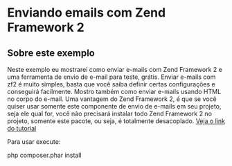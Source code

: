 Enviando emails com Zend Framework 2
=======================

Sobre este exemplo
------------
Neste exemplo eu mostrarei como enviar e-mails com Zend Framework 2 e uma ferramenta de envio de e-mail para teste, grátis. Enviar e-mails com zf2 é muito simples, basta que você saiba definir certas configurações e conseguirá facilmente. Mostro também como enviar e-mails usando HTML no corpo do e-mail.
Uma vantagem do Zend Framework 2, é que se você quiser usar somente este componente de envio de e-mails em seu projeto, seja ele qual for, você não precisará instalar todo Zend Framework 2 no projeto, somente este pacote, ou seja, é totalmente desacoplado.
[Veja o link do tutorial](http://www.schoolofnet.com/2015/08/enviando-e-mails-com-zend-framework-2/)
 
Para usar execute:
 
php composer.phar install
